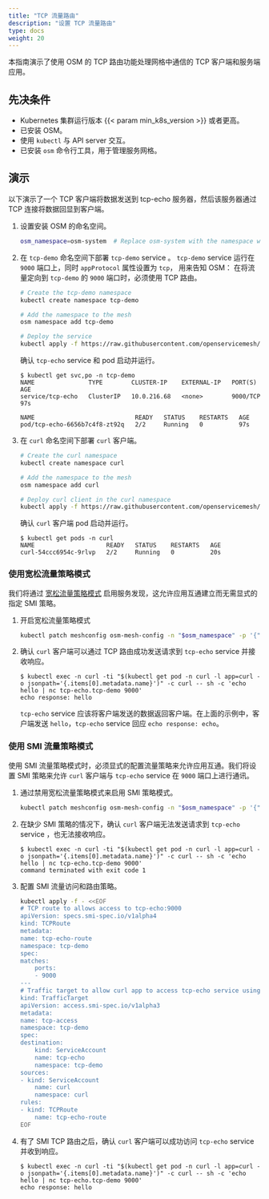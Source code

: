 ```yaml
---
title: "TCP 流量路由"
description: "设置 TCP 流量路由"
type: docs
weight: 20
---
```


本指南演示了使用 OSM 的 TCP 路由功能处理网格中通信的 TCP 客户端和服务端应用。

## 先决条件

- Kubernetes 集群运行版本 {{< param min_k8s_version >}} 或者更高。
- 已安装 OSM。
- 使用 `kubectl` 与 API server 交互。
- 已安装 `osm` 命令行工具，用于管理服务网格。

## 演示

以下演示了一个 TCP 客户端将数据发送到 tcp-echo 服务器，然后该服务器通过 TCP 连接将数据回显到客户端。

1. 设置安装 OSM 的命名空间。

    ```bash
    osm_namespace=osm-system  # Replace osm-system with the namespace where OSM is installed if different
    ```

2. 在 `tcp-demo` 命名空间下部署 `tcp-demo` service 。 `tcp-demo` service 运行在 `9000` 端口上，同时 `appProtocol` 属性设置为 `tcp`， 用来告知 OSM： 在将流量定向到 `tcp-demo` 的 `9000` 端口时，必须使用 TCP 路由。
    ```bash
    # Create the tcp-demo namespace
    kubectl create namespace tcp-demo
    
    # Add the namespace to the mesh
    osm namespace add tcp-demo
    
    # Deploy the service
    kubectl apply -f https://raw.githubusercontent.com/openservicemesh/osm-docs/{{< param osm_branch >}}/manifests/apps/tcp-echo.yaml -n tcp-demo
    ```

    确认 `tcp-echo` service 和 pod 启动并运行。

    ```console
    $ kubectl get svc,po -n tcp-demo
    NAME               TYPE        CLUSTER-IP    EXTERNAL-IP   PORT(S)    AGE
    service/tcp-echo   ClusterIP   10.0.216.68   <none>        9000/TCP   97s
    
    NAME                            READY   STATUS    RESTARTS   AGE
    pod/tcp-echo-6656b7c4f8-zt92q   2/2     Running   0          97s
    ```

3. 在 `curl` 命名空间下部署 `curl` 客户端。

    ```bash
    # Create the curl namespace
    kubectl create namespace curl
    
    # Add the namespace to the mesh
    osm namespace add curl
    
    # Deploy curl client in the curl namespace
    kubectl apply -f https://raw.githubusercontent.com/openservicemesh/osm-docs/{{< param osm_branch >}}/manifests/samples/curl/curl.yaml -n curl
    ```

    确认 `curl` 客户端 pod 启动并运行。

    ```console
    $ kubectl get pods -n curl
    NAME                    READY   STATUS    RESTARTS   AGE
    curl-54ccc6954c-9rlvp   2/2     Running   0          20s
    ```

### 使用宽松流量策略模式

我们将通过 [宽松流量策略模式](/docs/guides/traffic_management/permissive_mode) 启用服务发现，这允许应用互通建立而无需显式的指定 SMI 策略。


1. 开启宽松流量策略模式
    ```bash
    kubectl patch meshconfig osm-mesh-config -n "$osm_namespace" -p '{"spec":{"traffic":{"enablePermissiveTrafficPolicyMode":true}}}' --type=merge
    ```

2. 确认 `curl` 客户端可以通过 TCP 路由成功发送请求到 `tcp-echo` service 并接收响应。
    ```console
    $ kubectl exec -n curl -ti "$(kubectl get pod -n curl -l app=curl -o jsonpath='{.items[0].metadata.name}')" -c curl -- sh -c 'echo hello | nc tcp-echo.tcp-demo 9000'
    echo response: hello
    ```

    `tcp-echo` service 应该将客户端发送的数据返回客户端。在上面的示例中，客户端发送 `hello`，`tcp-echo` service 回应 `echo response: echo`。

### 使用 SMI 流量策略模式

使用 SMI 流量策略模式时，必须显式的配置流量策略来允许应用互通。我们将设置 SMI 策略来允许 `curl` 客户端与 `tcp-echo` service 在 `9000` 端口上进行通讯。

1. 通过禁用宽松流量策略模式来启用 SMI 策略模式。
    ```bash
    kubectl patch meshconfig osm-mesh-config -n "$osm_namespace" -p '{"spec":{"traffic":{"enablePermissiveTrafficPolicyMode":false}}}' --type=merge
    ```

2. 在缺少 SMI 策略的情况下，确认 `curl` 客户端无法发送请求到 `tcp-echo` service ，也无法接收响应。
    ```console
    $ kubectl exec -n curl -ti "$(kubectl get pod -n curl -l app=curl -o jsonpath='{.items[0].metadata.name}')" -c curl -- sh -c 'echo hello | nc tcp-echo.tcp-demo 9000'
    command terminated with exit code 1
    ```

3. 配置 SMI 流量访问和路由策略。
    ```bash
    kubectl apply -f - <<EOF
    # TCP route to allows access to tcp-echo:9000
    apiVersion: specs.smi-spec.io/v1alpha4
    kind: TCPRoute
    metadata:
    name: tcp-echo-route
    namespace: tcp-demo
    spec:
    matches:
        ports:
        - 9000
    ---
    # Traffic target to allow curl app to access tcp-echo service using a TCPRoute
    kind: TrafficTarget
    apiVersion: access.smi-spec.io/v1alpha3
    metadata:
    name: tcp-access
    namespace: tcp-demo
    spec:
    destination:
        kind: ServiceAccount
        name: tcp-echo
        namespace: tcp-demo
    sources:
    - kind: ServiceAccount
        name: curl
        namespace: curl
    rules:
    - kind: TCPRoute
        name: tcp-echo-route
    EOF
    ```

4. 有了 SMI TCP 路由之后，确认 `curl` 客户端可以成功访问 `tcp-echo` service 并收到响应。
    ```console
    $ kubectl exec -n curl -ti "$(kubectl get pod -n curl -l app=curl -o jsonpath='{.items[0].metadata.name}')" -c curl -- sh -c 'echo hello | nc tcp-echo.tcp-demo 9000'
    echo response: hello